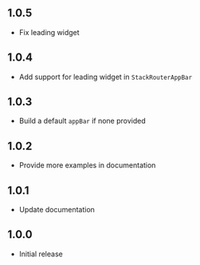 ## 1.0.5

* Fix leading widget

## 1.0.4

* Add support for leading widget in `StackRouterAppBar`

## 1.0.3

* Build a default `appBar` if none provided

## 1.0.2

* Provide more examples in documentation

## 1.0.1

* Update documentation

## 1.0.0

* Initial release
